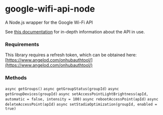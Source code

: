 # google-wifi-api-node
A Node.js wrapper for the Google Wi-Fi API

See [this documentation](https://documenter.getpostman.com/view/7490211/SzzdD1pF#intro) for in-depth information about the API in use.

### Requirements
This library requires a refresh token, which can be obtained here: [https://www.angelod.com/onhubauthtool/](https://www.angelod.com/onhubauthtool/) 

### Methods
```async getGroups()```
```async getGroupStatus(groupId)```
```async getGroupDevices(groupId)```
```async setAccessPointLightBrightness(apId, automatic = false, intensity = 100)```
```async rebootAccessPoint(apId)```
```async deleteAccessPoint(apId)```
```async setStadiaOptimization(groupId, enabled = true)```